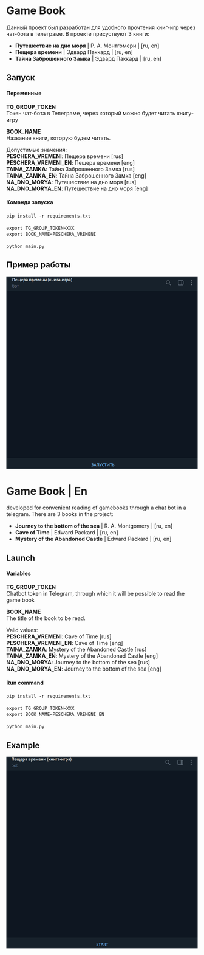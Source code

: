 # Game Book
Данный проект был разработан для удобного прочтения книг-игр через чат-бота в телеграме.
В проекте присуствуют 3 книги:
- **Путешествие на дно моря** | Р. А. Монтгомери | [ru, en]
- **Пещера времени** | Эдвард Паккард | [ru, en]
- **Тайна Заброшенного Замка** | Эдвард Паккард | [ru, en]

## Запуск

#### Переменные
**TG_GROUP_TOKEN**  
Токен чат-бота в Телеграме, через который можно будет читать книгу-игру

**BOOK_NAME**  
Название книги, которую будем читать. 

Допустимые значения:  
**PESCHERA_VREMENI**: Пещера времени [rus]  
**PESCHERA_VREMENI_EN**: Пещера времени [eng]  
**TAINA_ZAMKA**: Тайна Заброшенного Замка [rus]  
**TAINA_ZAMKA_EN**: Тайна Заброшенного Замка [eng]  
**NA_DNO_MORYA**: Путешествие на дно моря [rus]  
**NA_DNO_MORYA_EN**: Путешествие на дно моря [eng]  

#### Команда запуска
```shell
pip install -r requirements.txt

export TG_GROUP_TOKEN=XXX
export BOOK_NAME=PESCHERA_VREMENI

python main.py
```

## Пример работы
![Example rus](gifs/example_rus.gif)

# Game Book | En
developed for convenient reading of gamebooks through a chat bot in a telegram.
There are 3 books in the project:
- **Journey to the bottom of the sea** | R. A. Montgomery | [ru, en]
- **Cave of Time** | Edward Packard | [ru, en]
- **Mystery of the Abandoned Castle** | Edward Packard | [ru, en]

## Launch

#### Variables
**TG_GROUP_TOKEN**  
Chatbot token in Telegram, through which it will be possible to read the game book

**BOOK_NAME**  
The title of the book to be read.  

Valid values:  
**PESCHERA_VREMENI**: Cave of Time [rus]  
**PESCHERA_VREMENI_EN**: Cave of Time [eng]  
**TAINA_ZAMKA**: Mystery of the Abandoned Castle [rus]  
**TAINA_ZAMKA_EN**: Mystery of the Abandoned Castle [eng]  
**NA_DNO_MORYA**: Journey to the bottom of the sea [rus]  
**NA_DNO_MORYA_EN**: Journey to the bottom of the sea [eng]  

#### Run command
```shell
pip install -r requirements.txt

export TG_GROUP_TOKEN=XXX
export BOOK_NAME=PESCHERA_VREMENI_EN

python main.py
```

## Example
![Example rus](gifs/example_eng.gif)